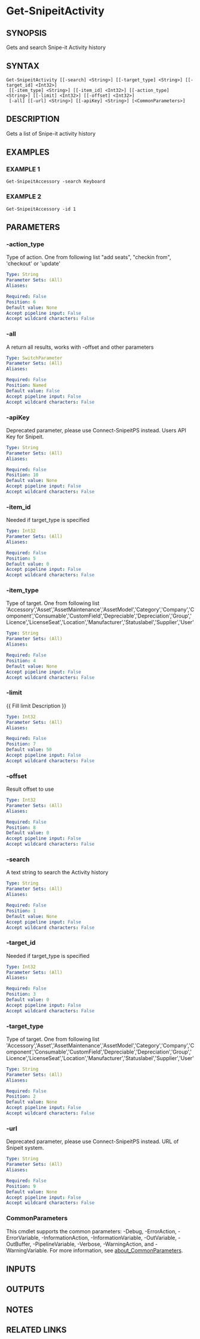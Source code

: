 ﻿---
external help file: SnipeitPS-help.xml
Module Name: snipeitps
online version:
schema: 2.0.0
---

# Get-SnipeitActivity

## SYNOPSIS
Gets and search Snipe-it Activity history

## SYNTAX

```
Get-SnipeitActivity [[-search] <String>] [[-target_type] <String>] [[-target_id] <Int32>]
 [[-item_type] <String>] [[-item_id] <Int32>] [[-action_type] <String>] [[-limit] <Int32>] [[-offset] <Int32>]
 [-all] [[-url] <String>] [[-apiKey] <String>] [<CommonParameters>]
```

## DESCRIPTION
Gets a list of Snipe-it activity history

## EXAMPLES

### EXAMPLE 1
```
Get-SnipeitAccessory -search Keyboard
```

### EXAMPLE 2
```
Get-SnipeitAccessory -id 1
```

## PARAMETERS

### -action_type
Type of action.
One from following list "add seats", "checkin from", 'checkout' or 'update'

```yaml
Type: String
Parameter Sets: (All)
Aliases:

Required: False
Position: 6
Default value: None
Accept pipeline input: False
Accept wildcard characters: False
```

### -all
A return all results, works with -offset and other parameters

```yaml
Type: SwitchParameter
Parameter Sets: (All)
Aliases:

Required: False
Position: Named
Default value: False
Accept pipeline input: False
Accept wildcard characters: False
```

### -apiKey
Deprecated parameter, please use Connect-SnipeitPS instead.
Users API Key for Snipeit.

```yaml
Type: String
Parameter Sets: (All)
Aliases:

Required: False
Position: 10
Default value: None
Accept pipeline input: False
Accept wildcard characters: False
```

### -item_id
Needed if target_type is specified

```yaml
Type: Int32
Parameter Sets: (All)
Aliases:

Required: False
Position: 5
Default value: 0
Accept pipeline input: False
Accept wildcard characters: False
```

### -item_type
Type of target.
One from following list 'Accessory','Asset','AssetMaintenance','AssetModel','Category','Company','Component','Consumable','CustomField','Depreciable','Depreciation','Group','Licence','LicenseSeat','Location','Manufacturer','Statuslabel','Supplier','User'

```yaml
Type: String
Parameter Sets: (All)
Aliases:

Required: False
Position: 4
Default value: None
Accept pipeline input: False
Accept wildcard characters: False
```

### -limit
{{ Fill limit Description }}

```yaml
Type: Int32
Parameter Sets: (All)
Aliases:

Required: False
Position: 7
Default value: 50
Accept pipeline input: False
Accept wildcard characters: False
```

### -offset
Result offset to use

```yaml
Type: Int32
Parameter Sets: (All)
Aliases:

Required: False
Position: 8
Default value: 0
Accept pipeline input: False
Accept wildcard characters: False
```

### -search
A text string to search the Activity history

```yaml
Type: String
Parameter Sets: (All)
Aliases:

Required: False
Position: 1
Default value: None
Accept pipeline input: False
Accept wildcard characters: False
```

### -target_id
Needed if target_type is specified

```yaml
Type: Int32
Parameter Sets: (All)
Aliases:

Required: False
Position: 3
Default value: 0
Accept pipeline input: False
Accept wildcard characters: False
```

### -target_type
Type of target.
One from following list 'Accessory','Asset','AssetMaintenance','AssetModel','Category','Company','Component','Consumable','CustomField','Depreciable','Depreciation','Group','Licence','LicenseSeat','Location','Manufacturer','Statuslabel','Supplier','User'

```yaml
Type: String
Parameter Sets: (All)
Aliases:

Required: False
Position: 2
Default value: None
Accept pipeline input: False
Accept wildcard characters: False
```

### -url
Deprecated parameter, please use Connect-SnipeitPS instead.
URL of Snipeit system.

```yaml
Type: String
Parameter Sets: (All)
Aliases:

Required: False
Position: 9
Default value: None
Accept pipeline input: False
Accept wildcard characters: False
```

### CommonParameters
This cmdlet supports the common parameters: -Debug, -ErrorAction, -ErrorVariable, -InformationAction, -InformationVariable, -OutVariable, -OutBuffer, -PipelineVariable, -Verbose, -WarningAction, and -WarningVariable. For more information, see [about_CommonParameters](http://go.microsoft.com/fwlink/?LinkID=113216).

## INPUTS

## OUTPUTS

## NOTES

## RELATED LINKS
